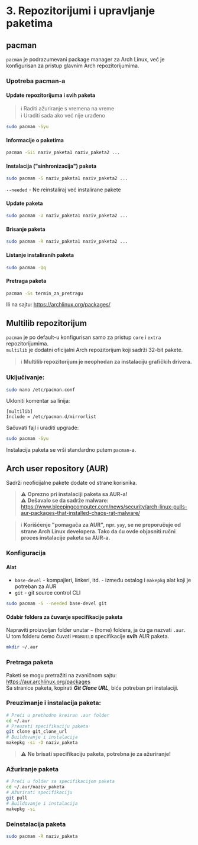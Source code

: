 # 3. Repozitorijumi i upravljanje paketima
## pacman
`pacman` je podrazumevani package manager za Arch Linux, već je konfigurisan za pristup glavnim Arch repozitorijumima.

### Upotreba pacman-a
#### Update repozitorijuma i svih paketa
> ℹ️ Raditi ažuriranje s vremena na vreme   
> ℹ️ Uraditi sada ako već nije urađeno  

```sh
sudo pacman -Syu
```

#### Informacije o paketima
```sh
pacman -Sii naziv_paketa1 naziv_paketa2 ...
```

#### Instalacija ("sinhronizacija") paketa
```sh
sudo pacman -S naziv_paketa1 naziv_paketa2 ...
```
`--needed` - Ne reinstaliraj već instalirane pakete

#### Update paketa
```sh
sudo pacman -U naziv_paketa1 naziv_paketa2 ...
```

#### Brisanje paketa
```sh
sudo pacman -R naziv_paketa1 naziv_paketa2 ...
```

#### Listanje instaliranih paketa
```sh
sudo pacman -Qq
```

#### Pretraga paketa
```sh
pacman -Ss termin_za_pretragu
```
Ili na sajtu: https://archlinux.org/packages/

## Multilib repozitorijum
`pacman` je po default-u konfigurisan samo za pristup `core` i `extra` repozitorijumima.  
`multilib` je dodatni oficijalni Arch repozitorijum koji sadrži 32-bit pakete.  
> ℹ️ **Multilib repozitorijum je neophodan za instalaciju grafičkih drivera.**  

### Uključivanje:

```sh
sudo nano /etc/pacman.conf
```

Ukloniti komentar sa linija:
```
[multilib]
Include = /etc/pacman.d/mirrorlist
```

Sačuvati fajl i uraditi upgrade:
```sh
sudo pacman -Syu
```

Instalacija paketa se vrši standardno putem `pacman`-a.

## Arch user repository (AUR)
Sadrži neoficijalne pakete dodate od strane korisnika.  

> ⚠️ **Oprezno pri instalaciji paketa sa AUR-a!**  
> ⚠️ **Dešavalo se da sadrže malware:**  
>  https://www.bleepingcomputer.com/news/security/arch-linux-pulls-aur-packages-that-installed-chaos-rat-malware/

> ℹ️ **Korišćenje "pomagača za AUR", npr. `yay`, se ne preporučuje od strane Arch Linux developera. Tako da ću ovde objasniti ručni proces instalacije paketa sa AUR-a.**

### Konfiguracija
#### Alat
- `base-devel` - kompajleri, linkeri, itd. - između ostalog i `makepkg` alat koji je potreban za AUR
- `git` - git source control CLI
```sh
sudo pacman -S --needed base-devel git
```

#### Odabir foldera za čuvanje specifikacije paketa
Napraviti proizvoljan folder unutar `~` (home) foldera, ja ću ga nazvati `.aur`.  
U tom folderu ćemo čuvati `PKGBUILD` specifikacije **svih** AUR paketa.
```sh
mkdir ~/.aur
```

### Pretraga paketa
Paketi se mogu pretražiti na zvaničnom sajtu: https://aur.archlinux.org/packages  
Sa stranice paketa, kopirati ***Git Clone URL***, biće potreban pri instalaciji.

### Preuzimanje i instalacija paketa:
```sh
# Preći u prethodno kreiran .aur folder
cd ~/.aur
# Preuzeti specifikaciju paketa
git clone git_clone_url
# Buildovanje i instalacija
makepkg -si -D naziv_paketa
```

> ⚠️ **Ne brisati specifikaciju paketa, potrebna je za ažuriranje!**  

### Ažuriranje paketa
```sh
# Preći u folder sa specifikacijom paketa
cd ~/.aur/naziv_paketa
# Ažurirati specifikaciju
git pull
# Buildovanje i instalacija
makepkg -si
```

### Deinstalacija paketa
```sh
sudo pacman -R naziv_paketa
```